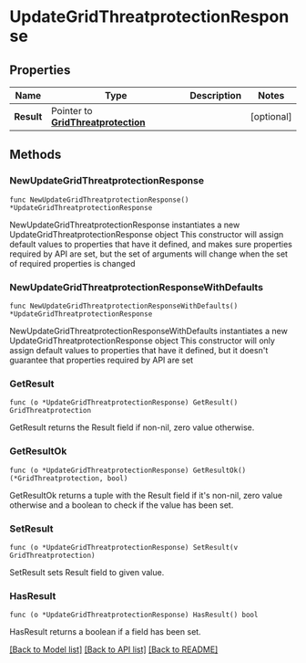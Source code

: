 # UpdateGridThreatprotectionResponse

## Properties

Name | Type | Description | Notes
------------ | ------------- | ------------- | -------------
**Result** | Pointer to [**GridThreatprotection**](GridThreatprotection.md) |  | [optional] 

## Methods

### NewUpdateGridThreatprotectionResponse

`func NewUpdateGridThreatprotectionResponse() *UpdateGridThreatprotectionResponse`

NewUpdateGridThreatprotectionResponse instantiates a new UpdateGridThreatprotectionResponse object
This constructor will assign default values to properties that have it defined,
and makes sure properties required by API are set, but the set of arguments
will change when the set of required properties is changed

### NewUpdateGridThreatprotectionResponseWithDefaults

`func NewUpdateGridThreatprotectionResponseWithDefaults() *UpdateGridThreatprotectionResponse`

NewUpdateGridThreatprotectionResponseWithDefaults instantiates a new UpdateGridThreatprotectionResponse object
This constructor will only assign default values to properties that have it defined,
but it doesn't guarantee that properties required by API are set

### GetResult

`func (o *UpdateGridThreatprotectionResponse) GetResult() GridThreatprotection`

GetResult returns the Result field if non-nil, zero value otherwise.

### GetResultOk

`func (o *UpdateGridThreatprotectionResponse) GetResultOk() (*GridThreatprotection, bool)`

GetResultOk returns a tuple with the Result field if it's non-nil, zero value otherwise
and a boolean to check if the value has been set.

### SetResult

`func (o *UpdateGridThreatprotectionResponse) SetResult(v GridThreatprotection)`

SetResult sets Result field to given value.

### HasResult

`func (o *UpdateGridThreatprotectionResponse) HasResult() bool`

HasResult returns a boolean if a field has been set.


[[Back to Model list]](../README.md#documentation-for-models) [[Back to API list]](../README.md#documentation-for-api-endpoints) [[Back to README]](../README.md)


